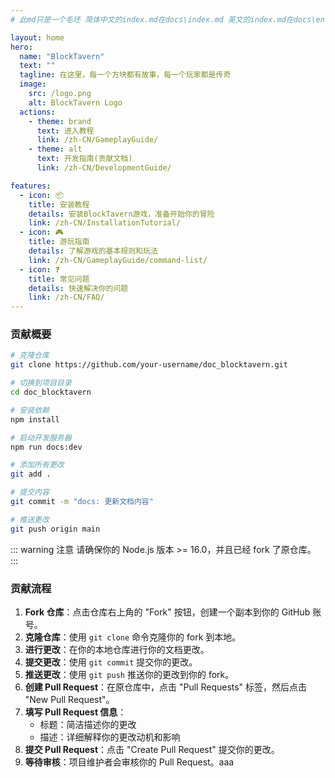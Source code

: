 ```yaml
---
# 此md只是一个毛坯 简体中文的index.md在docs\index.md 英文的index.md在docs\en\index.md

layout: home
hero:
  name: "BlockTavern"
  text: ""
  tagline: 在这里，每一个方块都有故事，每一个玩家都是传奇
  image:
    src: /logo.png
    alt: BlockTavern Logo
  actions:
    - theme: brand
      text: 进入教程
      link: /zh-CN/GameplayGuide/
    - theme: alt  
      text: 开发指南(贡献文档)
      link: /zh-CN/DevelopmentGuide/

features:
  - icon: 📦
    title: 安装教程
    details: 安装BlockTavern游戏，准备开始你的冒险
    link: /zh-CN/InstallationTutorial/
  - icon: 🎮
    title: 游玩指南
    details: 了解游戏的基本规则和玩法
    link: /zh-CN/GameplayGuide/command-list/
  - icon: ❓
    title: 常见问题
    details: 快速解决你的问题
    link: /zh-CN/FAQ/
---
```


### 贡献概要

```sh
# 克隆仓库
git clone https://github.com/your-username/doc_blocktavern.git

# 切换到项目目录
cd doc_blocktavern

# 安装依赖
npm install

# 启动开发服务器
npm run docs:dev

# 添加所有更改
git add .

# 提交内容
git commit -m "docs: 更新文档内容"

# 推送更改
git push origin main
```

::: warning 注意
请确保你的 Node.js 版本 >= 16.0，并且已经 fork 了原仓库。
:::

### 贡献流程

1. **Fork 仓库**：点击仓库右上角的 "Fork" 按钮，创建一个副本到你的 GitHub 账号。
2. **克隆仓库**：使用 `git clone` 命令克隆你的 fork 到本地。 
3. **进行更改**：在你的本地仓库进行你的文档更改。 
4. **提交更改**：使用 `git commit` 提交你的更改。
5. **推送更改**：使用 `git push` 推送你的更改到你的 fork。
6. **创建 Pull Request**：在原仓库中，点击 "Pull Requests" 标签，然后点击 "New Pull Request"。
7. **填写 Pull Request 信息**：
   - 标题：简洁描述你的更改
   - 描述：详细解释你的更改动机和影响
8. **提交 Pull Request**：点击 "Create Pull Request" 提交你的更改。
9. **等待审核**：项目维护者会审核你的 Pull Request。aaa
